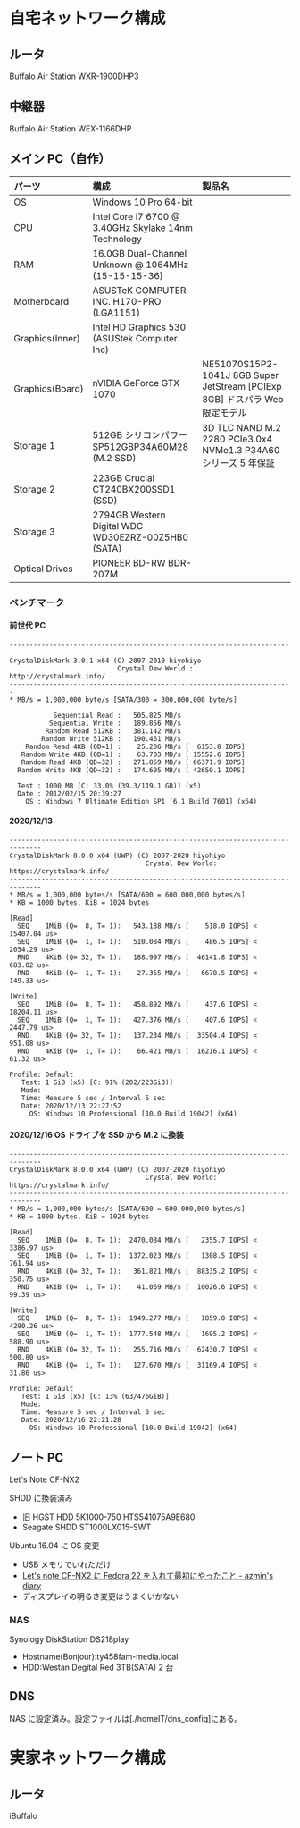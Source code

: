 # 自宅ネットワーク構成

## ルータ

Buffalo Air Station WXR-1900DHP3

## 中継器

Buffalo Air Station WEX-1166DHP

## メイン PC（自作）

| パーツ          | 構成                                                 | 製品名                                                                      |
| :-------------- | :--------------------------------------------------- | :-------------------------------------------------------------------------- |
| OS              | Windows 10 Pro 64-bit                                |                                                                             |
| CPU             | Intel Core i7 6700 @ 3.40GHz Skylake 14nm Technology |                                                                             |
| RAM             | 16.0GB Dual-Channel Unknown @ 1064MHz (15-15-15-36)  |                                                                             |
| Motherboard     | ASUSTeK COMPUTER INC. H170-PRO (LGA1151)             |                                                                             |
| Graphics(Inner) | Intel HD Graphics 530 (ASUStek Computer Inc)         |                                                                             |
| Graphics(Board) | nVIDIA GeForce GTX 1070                              | NE51070S15P2-1041J 8GB Super JetStream [PCIExp 8GB] ドスパラ Web 限定モデル |
| Storage 1       | 512GB シリコンパワー SP512GBP34A60M28 (M.2 SSD)      | 3D TLC NAND M.2 2280 PCIe3.0x4 NVMe1.3 P34A60 シリーズ 5 年保証             |
| Storage 2       | 223GB Crucial CT240BX200SSD1 (SSD)                   |                                                                             |
| Storage 3       | 2794GB Western Digital WDC WD30EZRZ-00Z5HB0 (SATA)   |                                                                             |
| Optical Drives  | PIONEER BD-RW BDR-207M                               |                                                                             |

### ベンチマーク

#### 前世代 PC

```
-----------------------------------------------------------------------
CrystalDiskMark 3.0.1 x64 (C) 2007-2010 hiyohiyo
                           Crystal Dew World : http://crystalmark.info/
-----------------------------------------------------------------------
* MB/s = 1,000,000 byte/s [SATA/300 = 300,000,000 byte/s]

           Sequential Read :   505.825 MB/s
          Sequential Write :   189.856 MB/s
         Random Read 512KB :   381.142 MB/s
        Random Write 512KB :   190.461 MB/s
    Random Read 4KB (QD=1) :    25.206 MB/s [  6153.8 IOPS]
   Random Write 4KB (QD=1) :    63.703 MB/s [ 15552.6 IOPS]
   Random Read 4KB (QD=32) :   271.859 MB/s [ 66371.9 IOPS]
  Random Write 4KB (QD=32) :   174.695 MB/s [ 42650.1 IOPS]

  Test : 1000 MB [C: 33.0% (39.3/119.1 GB)] (x5)
  Date : 2012/02/15 20:39:27
    OS : Windows 7 Ultimate Edition SP1 [6.1 Build 7601] (x64)
```

#### 2020/12/13

```
------------------------------------------------------------------------------
CrystalDiskMark 8.0.0 x64 (UWP) (C) 2007-2020 hiyohiyo
                                  Crystal Dew World: https://crystalmark.info/
------------------------------------------------------------------------------
* MB/s = 1,000,000 bytes/s [SATA/600 = 600,000,000 bytes/s]
* KB = 1000 bytes, KiB = 1024 bytes

[Read]
  SEQ    1MiB (Q=  8, T= 1):   543.188 MB/s [    518.0 IOPS] < 15407.04 us>
  SEQ    1MiB (Q=  1, T= 1):   510.084 MB/s [    486.5 IOPS] <  2054.29 us>
  RND    4KiB (Q= 32, T= 1):   188.997 MB/s [  46141.8 IOPS] <   683.02 us>
  RND    4KiB (Q=  1, T= 1):    27.355 MB/s [   6678.5 IOPS] <   149.33 us>

[Write]
  SEQ    1MiB (Q=  8, T= 1):   458.892 MB/s [    437.6 IOPS] < 18204.11 us>
  SEQ    1MiB (Q=  1, T= 1):   427.376 MB/s [    407.6 IOPS] <  2447.79 us>
  RND    4KiB (Q= 32, T= 1):   137.234 MB/s [  33504.4 IOPS] <   951.08 us>
  RND    4KiB (Q=  1, T= 1):    66.421 MB/s [  16216.1 IOPS] <    61.32 us>

Profile: Default
   Test: 1 GiB (x5) [C: 91% (202/223GiB)]
   Mode:
   Time: Measure 5 sec / Interval 5 sec
   Date: 2020/12/13 22:27:52
     OS: Windows 10 Professional [10.0 Build 19042] (x64)
```

#### 2020/12/16 OS ドライブを SSD から M.2 に換装

```
------------------------------------------------------------------------------
CrystalDiskMark 8.0.0 x64 (UWP) (C) 2007-2020 hiyohiyo
                                  Crystal Dew World: https://crystalmark.info/
------------------------------------------------------------------------------
* MB/s = 1,000,000 bytes/s [SATA/600 = 600,000,000 bytes/s]
* KB = 1000 bytes, KiB = 1024 bytes

[Read]
  SEQ    1MiB (Q=  8, T= 1):  2470.084 MB/s [   2355.7 IOPS] <  3386.97 us>
  SEQ    1MiB (Q=  1, T= 1):  1372.023 MB/s [   1308.5 IOPS] <   761.94 us>
  RND    4KiB (Q= 32, T= 1):   361.821 MB/s [  88335.2 IOPS] <   350.75 us>
  RND    4KiB (Q=  1, T= 1):    41.069 MB/s [  10026.6 IOPS] <    99.39 us>

[Write]
  SEQ    1MiB (Q=  8, T= 1):  1949.277 MB/s [   1859.0 IOPS] <  4290.26 us>
  SEQ    1MiB (Q=  1, T= 1):  1777.548 MB/s [   1695.2 IOPS] <   588.90 us>
  RND    4KiB (Q= 32, T= 1):   255.716 MB/s [  62430.7 IOPS] <   500.80 us>
  RND    4KiB (Q=  1, T= 1):   127.670 MB/s [  31169.4 IOPS] <    31.86 us>

Profile: Default
   Test: 1 GiB (x5) [C: 13% (63/476GiB)]
   Mode:
   Time: Measure 5 sec / Interval 5 sec
   Date: 2020/12/16 22:21:28
     OS: Windows 10 Professional [10.0 Build 19042] (x64)
```

## ノート PC

Let's Note CF-NX2

SHDD に換装済み

- 旧 HGST HDD 5K1000-750 HTS541075A9E680
- Seagate SHDD ST1000LX015-SWT

Ubuntu 16.04 に OS 変更

- USB メモリでいれただけ
- [Let's note CF\-NX2 に Fedora 22 を入れて最初にやったこと \- azmin's diary](http://azmin.hatenablog.com/entry/2015/10/23/014414)
- ディスプレイの明るさ変更はうまくいかない

### NAS

Synology DiskStation DS218play

- Hostname(Bonjour):ty458fam-media.local
- HDD:Westan Degital Red 3TB(SATA) 2 台

## DNS

NAS に設定済み。設定ファイルは[./homeIT/dns_config]にある。

# 実家ネットワーク構成

## ルータ

iBuffalo

